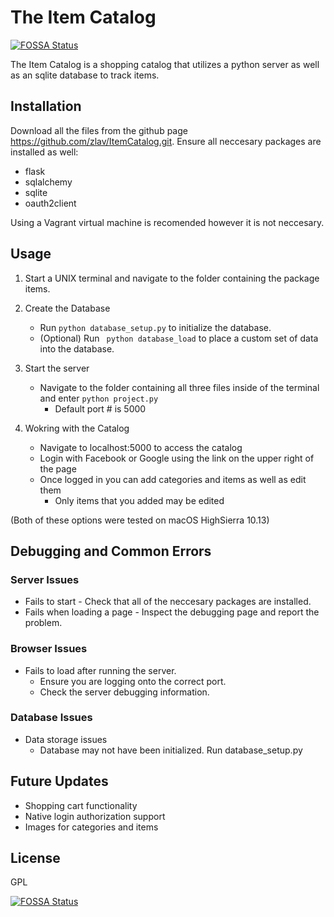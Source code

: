 # The Item Catalog
[![FOSSA Status](https://app.fossa.io/api/projects/git%2Bgithub.com%2Fzlav%2FItemCatalog.svg?type=shield)](https://app.fossa.io/projects/git%2Bgithub.com%2Fzlav%2FItemCatalog?ref=badge_shield)

The Item Catalog is a shopping catalog that utilizes a python server as well as an sqlite database to track items.

## Installation
Download all the files from the github page https://github.com/zlav/ItemCatalog.git.
Ensure all neccesary packages are installed as well:
* flask
* sqlalchemy
* sqlite
* oauth2client

Using a Vagrant virtual machine is recomended however it is not neccesary.
## Usage
1. Start a UNIX terminal and navigate to the folder containing the package items.
2. Create the Database
    * Run `python database_setup.py` to initialize the database.
    * (Optional) Run ` python database_load` to place a custom set of data into the database.
3.  Start the server
    * Navigate to the folder containing all three files inside of the terminal and enter `python project.py`
        * Default port # is 5000

4. Wokring with the Catalog
    * Navigate to localhost:5000 to access the catalog
    * Login with Facebook or Google using the link on the upper right of the page
    * Once logged in you can add categories and items as well as edit them
        * Only items that you added may be edited

(Both of these options were tested on macOS HighSierra 10.13)

## Debugging and Common Errors
### Server Issues
* Fails to start - Check that all of the neccesary packages are installed.
* Fails when loading a page - Inspect the debugging page and report the problem.

### Browser Issues
* Fails to load after running the server.
    * Ensure you are logging onto the correct port.
    * Check the server debugging information.

### Database Issues
* Data storage issues
    * Database may not have been initialized. Run database_setup.py

## Future Updates
* Shopping cart functionality
* Native login authorization support
* Images for categories and items

## License
GPL



[![FOSSA Status](https://app.fossa.io/api/projects/git%2Bgithub.com%2Fzlav%2FItemCatalog.svg?type=large)](https://app.fossa.io/projects/git%2Bgithub.com%2Fzlav%2FItemCatalog?ref=badge_large)